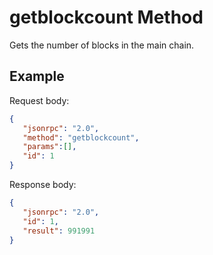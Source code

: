 ﻿# getblockcount Method

Gets the number of blocks in the main chain.

## Example

Request body:

```json
{
   "jsonrpc": "2.0",
   "method": "getblockcount",
   "params":[],
   "id": 1
}
```

Response body:

```json
{
   "jsonrpc": "2.0",
   "id": 1,
   "result": 991991
}
```
